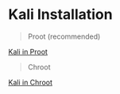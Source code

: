 # Kali Installation 
> Proot (recommended)

[Kali in Proot](https://github.com/xiv3r/Termux-Pentesting-Distro/blob/main/KaliLinux/Proot/README.md)

> Chroot

[Kali in Chroot](https://github.com/xiv3r/Termux-Pentesting-Distro/blob/main/KaliLinux/Proot/README.md)
